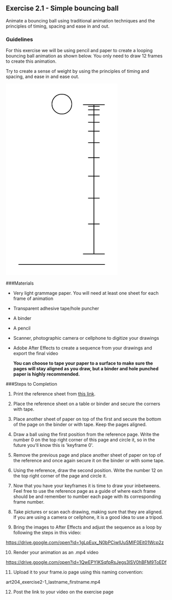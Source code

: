 ## Exercise 2.1 - Simple bouncing ball

Animate a bouncing ball using traditional animation techniques and the principles of timing, spacing and ease in and out.

### Guidelines
For this exercise we will be using pencil and paper to create a looping bouncing ball animation as shown below. You only need to draw 12 frames to create this animation.

Try to create a sense of weight by using the principles of timing and spacing, and ease in and ease out.

![](/assets/unit1/06_easeinout01.gif)

###Materials

- Very light grammage paper. You will need at least one sheet for each frame of animation
- Transparent adhesive tape/hole puncher
- A binder
- A pencil
- Scanner, photographic camera or cellphone to digitize your drawings
- Adobe After Effects to create a sequence from your drawings and export the final video

    **You can choose to tape your paper to a surface to make sure the pages will stay aligned as you draw, but a binder and hole punched paper is highly recommended.**

###Steps to Completion

1. Print the reference sheet from [this link](https://drive.google.com/open?id=1ZROuSFVzVTsoUA-qa3zVKRT-1IxJQZTU).

2. Place the reference sheet on a table or binder and secure the corners with tape.

3. Place another sheet of paper on top of the first and secure the bottom of the page on the binder or with tape. Keep the pages aligned.

4. Draw a ball using the first position from the reference page. Write the number 0 on the top right corner of this page and circle it, so in the future you'll know this is 'keyframe 0'.

5. Remove the previous page and place another sheet of paper on top of the reference and once again secure it on the binder or with some tape.

6. Using the reference, draw the second position. Write the number 12 on the top right corner of the page and circle it.

7. Now that you have your keyframes it is time to draw your inbetweens. Feel free to use the reference page as a guide of where each frame should be and remember to number each page with its corresponding frame number.

8. Take pictures or scan each drawing, making sure that they are aligned. If you are using a camera or cellphone, it is a good idea to use a tripod.

9. Bring the images to After Effects and adjust the sequence as a loop by following the steps in this video:

 https://drive.google.com/open?id=1gLpEux_N0bPCiwlUuSMIF0Eit01Wcp2z

10. Render your animation as an .mp4 video

 https://drive.google.com/open?id=1QwEPYIKSqfpRsJegs3lSV0hBFM9ToEDf

11. Upload it to your frame.io page using this naming convention:

 art204_exercise2-1_lastname_firstname.mp4

12. Post the link to your video on the exercise page